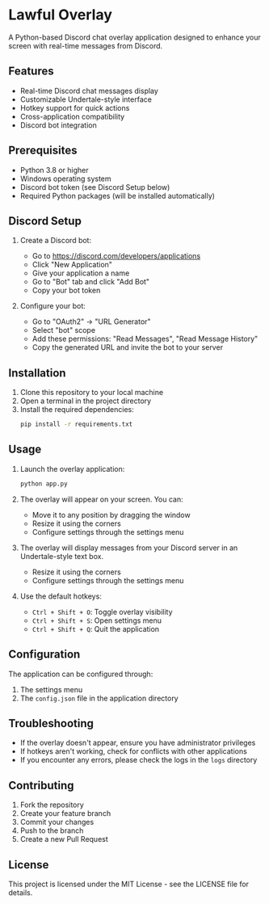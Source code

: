 # Lawful Overlay

A Python-based Discord chat overlay application designed to enhance your screen with real-time messages from Discord.

## Features

- Real-time Discord chat messages display
- Customizable Undertale-style interface
- Hotkey support for quick actions
- Cross-application compatibility
- Discord bot integration

## Prerequisites

- Python 3.8 or higher
- Windows operating system
- Discord bot token (see Discord Setup below)
- Required Python packages (will be installed automatically)

## Discord Setup

1. Create a Discord bot:
   - Go to https://discord.com/developers/applications
   - Click "New Application"
   - Give your application a name
   - Go to "Bot" tab and click "Add Bot"
   - Copy your bot token

2. Configure your bot:
   - Go to "OAuth2" → "URL Generator"
   - Select "bot" scope
   - Add these permissions: "Read Messages", "Read Message History"
   - Copy the generated URL and invite the bot to your server


## Installation

1. Clone this repository to your local machine
2. Open a terminal in the project directory
3. Install the required dependencies:
   ```bash
   pip install -r requirements.txt
   ```

## Usage

1. Launch the overlay application:
   ```bash
   python app.py
   ```

2. The overlay will appear on your screen. You can:
   - Move it to any position by dragging the window
   - Resize it using the corners
   - Configure settings through the settings menu

3. The overlay will display messages from your Discord server in an Undertale-style text box.
   - Resize it using the corners
   - Configure settings through the settings menu

3. Use the default hotkeys:
   - `Ctrl + Shift + O`: Toggle overlay visibility
   - `Ctrl + Shift + S`: Open settings menu
   - `Ctrl + Shift + Q`: Quit the application

## Configuration

The application can be configured through:
1. The settings menu
2. The `config.json` file in the application directory

## Troubleshooting

- If the overlay doesn't appear, ensure you have administrator privileges
- If hotkeys aren't working, check for conflicts with other applications
- If you encounter any errors, please check the logs in the `logs` directory

## Contributing

1. Fork the repository
2. Create your feature branch
3. Commit your changes
4. Push to the branch
5. Create a new Pull Request

## License

This project is licensed under the MIT License - see the LICENSE file for details.